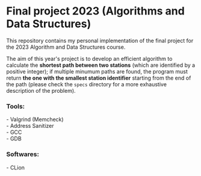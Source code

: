 # Final project 2023 (Algorithms and Data Structures)

<p>This repository contains my personal implementation of the final project for the 2023 Algorithm and Data Structures course.

The aim of this year's project is to develop an efficient algorithm to calculate the **shortest path between two stations** (which are identified by a positive integer); if multiple minumum paths are found, the program must return **the one with the smallest station identifier** starting from the end of the path (please check the `specs` directory for a more exhaustive description of the problem).</p>

<p>
  
  <h3> 

  **Tools**: 
  
  </h3>
  - Valgrind (Memcheck) <br>
  - Address Sanitizer <br>
  - GCC <br>
  - GDB <br>
  <h3>
    
  **Softwares**:
  
  </h3>
  - CLion <br>
</p>
